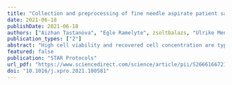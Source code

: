 ```yaml
---
title: "Collection and preprocessing of fine needle aspirate patient samples for single cell profiling and data analysis"
date: 2021-06-18
publishDate: 2021-06-18
authors: ["Aizhan Tastanova", "Egle Ramelyte", zsoltbalazs, "Ulrike Menzel", "Christian Beisel", michaelkrauthammer, "Reinhard Dummer", "Mitchell Paul Levesque"]
publication_types: ["2"]
abstract: "High cell viability and recovered cell concentration are typical quality control requirements for single-cell processing and quality data. This protocol describes procedures for sampling, live-cell biobanking, preprocessing for single-cell RNA sequencing, and analysis of fine-needle aspiration (FNA) samples of the skin. The minimally invasive nature of FNA collection is more accepted by patients and allows for frequent longitudinal sampling, resulting in high-quality single-cell sequencing data that capture cellular heterogeneity in clinical samples."
featured: false
publication: "STAR Protocols"
url_pdf: "https://www.sciencedirect.com/science/article/pii/S2666166721002884"
doi: "10.1016/j.xpro.2021.100581"
---
```

